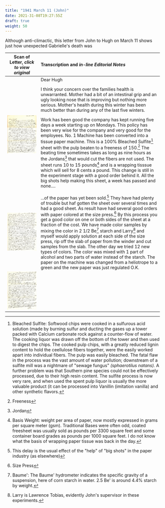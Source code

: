 ```yaml
---
title: "1941 March 11 (John)"
date: 2021-31-08T19:27:55Z
draft: true
weight: 50
---
```

<p>  Although anti-climactic, this letter from John to Hugh on March 11 shows just how unexpected Gabrielle's death was </p>

| Scan of Letter, *click to view original* | Transcription and *in-line Editorial Notes* |
| :---: | :--- |
| ![](img266.jpg?height=600px) |Dear Hugh<p>I think your concern over the families health is unwarranted. Mother had a bit of an intestinal grip and an ugly looking nose that is improving but nothing more serious. Mother's health during this winter has been much better than during any of the last five winters.</p><p> Work has been good the company has kept running five days a week starting up on Mondays. This policy has been very wise for the company and very good for the employees. No. 1 Machine has been converted into a tissue paper machine. This is a 100% Bleached Sulfite[^1] sheet with the pulp beaten to a freeness of 150.[^2] The beating time sometimes takes as long as nine hours as the Jordans[^3] that would cut the fibers are not used. The sheet runs 10 to 15 pounds[^4] and is a wrapping tisssue which will sell for 8 cents a pound.  This change is still in the experiment stage with a good order behind it.  All the big shots help making this sheet, a week has passed and none.... |
| ![](img267.jpg?height=600px) |...of the paper has yet been sold.[^5] They have had plenty of trouble but haf gotten the sheet over several times and had a good sheet.  As result have had several good orders with paper colored at the size press.[^6] By this process you get a good color on one or both sides of the sheet at a fraction of the cost.  We have made color samples by mixing the color in 2 1/2 Be[^7] starch and Larry[^8] and myself would apply solution at each side of the size press, rip off the slab of paper from the winder and cut samples from the slab. The other day we tried 12 new types of colors. The color was mixed with 1 part of alcohol and two parts of water instead of the starch.  The paper on the machine was changed from a heliotrope to a green and the new paper was just regulated O.K. |
| ![](img268.jpg?height=600px) |  | 
[^1]: Bleached Sulfite: Softwood chips were cooked in a sulfurous acid solution (made by burning sulfur and ducting the gases up a tower packed with Calcium carbonate rock against a counter-flow of water.  The cooking liquor was drawn off the bottom of the tower and then used to digest the chips.   The cooked pulp chips, with a greatly reduced lignin content to hold the ceellulose fibers together, were  the easily worked apart into individual fibers.  The pulp was easily bleached.  The fatal flaw in the process was the vast amount of water pollution; downstream of a sulfite mill was a nightmare of "sewage fungus" *(sphaerotilus natans).* A further problem was that Southern pine species could not be effectively processed, due to their high resin content.  The sulfite process is now very rare, and when used the spent pulp liquor is usually the more valuable product (it can be processed into Vanillin (imitation vanilla) and other synthetic flavors.
[^2]: Freeness
[^3]: Jordan
[^4]: Basis Weight: weight per area of paper, now mostly expressed in grams per square meter (gsm). Traditional Bases were often odd, coated freesheet was usually sold as pounds per 3300 square feet and some container board grades as pounds per 1000 square feet.  I do not know what the basis of wrapping paper tissue was back in the day.
[^5]: This delay is the usual effect of the "help" of "big shots" in the paper industry (as elsewhere)
[^6]: Size Press
[^7]: Baume':  The Baume' hydrometer indicates the specific gravity of a suspension, here of corn starch in water.  2.5  Be' is around 4.4% starch by weight.
[^8]: Larry is Lawrence Tobias, evidently John's supervisor in these experiments.
